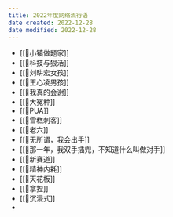 ```yaml
---
title: 2022年度网络流行语
date created: 2022-12-28
date modified: 2022-12-28
---
```


- [[🐤小镇做题家]]
- [[🐤科技与狠活]]
- [[🐤刘畊宏女孩]]
- [[🐤王心凌男孩]]
- [[🐤我真的会谢]]
- [[🐤大冤种]]
- [[🐤PUA]]
- [[🐤雪糕刺客]]
- [[🐤老六]]
- [[🐤无所谓，我会出手]]
- [[🐤那一年，我双手插兜，不知道什么叫做对手]]
- [[🐤新赛道]]
- [[🐤精神内耗]]
- [[🐤天花板]]
- [[🐤拿捏]]
- [[🐤沉浸式]]
- 